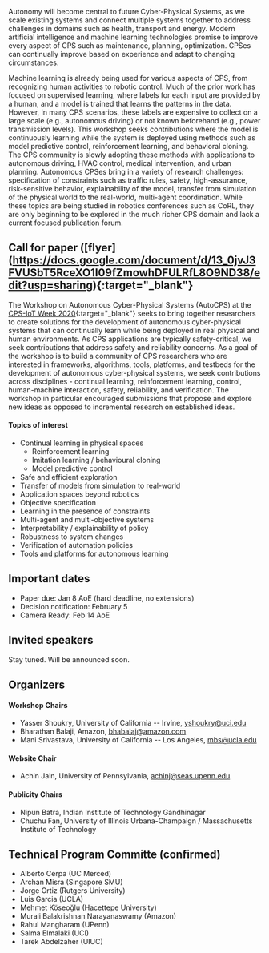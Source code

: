 
Autonomy will become central to future Cyber-Physical Systems, as we scale existing systems and connect multiple systems together to address challenges in domains such as health, transport and energy. Modern artificial intelligence and machine learning technologies promise to improve every aspect of CPS such as maintenance, planning, optimization. CPSes can continually improve based on experience and adapt to changing circumstances.

Machine learning is already being used for various aspects of CPS, from recognizing human activities to robotic control. Much of the prior work has focused on supervised learning, where labels for each input are provided by a human, and a model is trained that learns the patterns in the data. However, in many CPS scenarios, these labels are expensive to collect on a large scale (e.g., autonomous driving) or not known beforehand (e.g., power transmission levels). This workshop seeks contributions where the model is continuously learning while the system is deployed using methods such as model predictive control, reinforcement learning, and behavioral cloning. The CPS community is slowly adopting these methods with applications to autonomous driving, HVAC control, medical intervention, and urban planning. Autonomous CPSes bring in a variety of research challenges: specification of constraints such as traffic rules, safety, high-assurance, risk-sensitive behavior, explainability of the model, transfer from simulation of the physical world to the real-world, multi-agent coordination. While these topics are being studied in robotics conferences such as CoRL, they are only beginning to be explored  in the much richer CPS domain and lack a current focused publication forum. 


## Call for paper ([flyer] (https://docs.google.com/document/d/13_0jvJ3FVUSbT5RceXO1I09fZmowhDFULRfL8O9ND38/edit?usp=sharing){:target="_blank"}

The Workshop on Autonomous Cyber-Physical Systems (AutoCPS) at the [CPS-IoT Week 2020](https://www.cse.unsw.edu.au/~cpsiot/cpsweek2020/index.html){:target="_blank"} seeks to bring together researchers to create solutions for the development of autonomous cyber-physical systems that can continually learn while being deployed in real physical and human  environments. As CPS applications are typically safety-critical, we seek contributions that address safety and reliability concerns. As a goal of the workshop is to build a community of CPS researchers who are interested in frameworks, algorithms, tools, platforms, and testbeds for the development of autonomous cyber-physical systems, we seek contributions across disciplines - continual learning, reinforcement learning, control, human-machine interaction, safety, reliability, and verification. The workshop in particular encouraged submissions that propose and explore new ideas as opposed to incremental research on established ideas.

#### Topics of interest

- Continual learning in physical spaces
	- Reinforcement learning
	- Imitation learning / behavioural cloning
	- Model predictive control
- Safe and efficient exploration
- Transfer of models from simulation to real-world
- Application spaces beyond robotics
- Objective specification
- Learning in the presence of constraints
- Multi-agent and multi-objective systems
- Interpretability / explainability of policy
- Robustness to system changes
- Verification of automation policies
- Tools and platforms for autonomous learning


## Important dates

- Paper due: Jan 8 AoE (hard deadline, no extensions)
- Decision notification: February 5
- Camera Ready: Feb 14 AoE


## Invited speakers
Stay tuned. Will be announced soon.


## Organizers
#### Workshop Chairs
- Yasser Shoukry, University of California -- Irvine, <yshoukry@uci.edu>
- Bharathan Balaji, Amazon, <bhabalaj@amazon.com>
- Mani Srivastava, University of California -- Los Angeles, <mbs@ucla.edu>

#### Website Chair
- Achin Jain, University of Pennsylvania, <achinj@seas.upenn.edu>

#### Publicity Chairs
- Nipun Batra, Indian Institute of Technology Gandhinagar 
- Chuchu Fan, University of Illinois Urbana-Champaign / Massachusetts Institute of Technology

## Technical Program Committe (confirmed)
- Alberto Cerpa (UC Merced)
- Archan Misra (Singapore SMU)
- Jorge Ortiz (Rutgers University)
- Luis Garcia (UCLA)
- Mehmet Köseoğlu (Hacettepe University)
- Murali Balakrishnan Narayanaswamy (Amazon)
- Rahul Mangharam (UPenn)
- Salma Elmalaki (UCI)
- Tarek Abdelzaher (UIUC)


